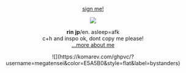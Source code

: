 <p align="center">
    <a href="https://www.yourworldoftext.com/~rinne/3">sign me!</a>
</p>



<p align="center">
<img src="https://files.catbox.moe/d10a3i.gif">
</p>



<p align="center">
    <b>rin</b> <b>jp</b>/en. asleep=afk
<br>c+h and inspo ok, dont copy me please!
    <br> <a href="https://github.com/megatensei/xtra">...more about me</a>  
</p>    


 <p align="center"> 
     ![](https://komarev.com/ghpvc/?username=megatensei&color=E5A5B0&style=flat&label=bystanders) 
 </p>

